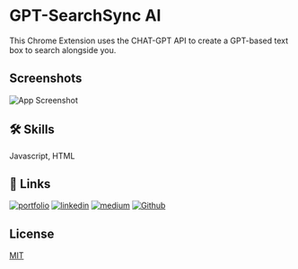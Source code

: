 # GPT-SearchSync AI 

This Chrome Extension uses the CHAT-GPT API to create a GPT-based text box to search alongside you.  
## Screenshots

![App Screenshot]([[[https://media.giphy.com/media/9csddSTKiYXfsrAn8i/giphy.gif](https://media.giphy.com/media/9csddSTKiYXfsrAn8i/giphy.gif](https://media.giphy.com/media/9csddSTKiYXfsrAn8i/giphy.mp4))](https://media.giphy.com/media/9csddSTKiYXfsrAn8i/giphy.gif))


## 🛠 Skills
Javascript, HTML


## 🔗 Links
[![portfolio](https://img.shields.io/badge/my_portfolio-685c44?style=for-the-badge&logo=ko-fi&logoColor=white)](https://yashshah5.github.io/)
[![linkedin](https://img.shields.io/badge/linkedin-0A66C2?style=for-the-badge&logo=linkedin&logoColor=white)](https://www.linkedin.com/)
[![medium](https://img.shields.io/badge/medium-000?style=for-the-badge&logo=medium&logoColor=white)](https://medium.com/@yashshah1287)
[![Github](https://img.shields.io/badge/github-967bb6?style=for-the-badge&logo=github&logoColor=white)](https://github.com/YashShah5)

## License

[MIT](https://choosealicense.com/licenses/mit/)

